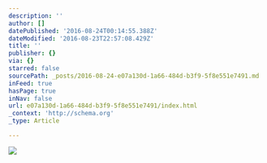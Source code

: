 ```yaml
---
description: ''
author: []
datePublished: '2016-08-24T00:14:55.388Z'
dateModified: '2016-08-23T22:57:08.429Z'
title: ''
publisher: {}
via: {}
starred: false
sourcePath: _posts/2016-08-24-e07a130d-1a66-484d-b3f9-5f8e551e7491.md
inFeed: true
hasPage: true
inNav: false
url: e07a130d-1a66-484d-b3f9-5f8e551e7491/index.html
_context: 'http://schema.org'
_type: Article

---
```

![](https://the-grid-user-content.s3-us-west-2.amazonaws.com/306063d8-7ca9-4d6e-b8ce-cc435c596954.jpg)